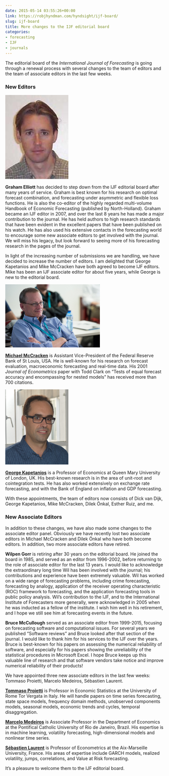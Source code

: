 ```yaml
---
date: 2015-05-14 03:55:26+00:00
link: https://robjhyndman.com/hyndsight/ijf-board/
slug: ijf-board
title: More changes to the IJF editorial board
categories:
- forecasting
- IJF
- journals
---
```


The editorial board of the _International Journal of Forecasting_ is going through a renewal process with several changes to the team of editors and the team of associate editors in the last few weeks.<!-- more -->

### New Editors

<img src="/files/elliott.jpg" width=200>

**Graham Elliott** has decided to step down from the IJF editorial board after many years of service. Graham is best known for his research on optimal forecast combination, and forecasting under asymmetric and flexible loss functions. He is also the co-editor of the highly regarded multi-volume Handbook of Economic Forecasting (published by North-Holland). Graham became an IJF editor in 2007, and over the last 8 years he has made a major contribution to the journal. He has held authors to high research standards that have been evident in the excellent papers that have been published on his watch. He has also used his extensive contacts in the forecasting world to encourage some new associate editors to get involved with the journal. We will miss his legacy, but look forward to seeing more of his forecasting research in the pages of the journal.

In light of the increasing number of submissions we are handling, we have decided to increase the number of editors. I am delighted that George Kapetanios and Mike McCracken have both agreed to become IJF editors. Mike has been an IJF associate editor for about five years, while George is new to the editorial board.

<img src="/files/MikeMcCracken.jpg" width=300>

**[Michael McCracken](http://research.stlouisfed.org/econ/mccracken/)** is Assistant Vice-President of the Federal Reserve Bank of St Louis, USA. He is well-known for his research on forecast evaluation, macroeconomic forecasting and real-time data. His 2001 _Journal of Econometrics_ paper with Todd Clark on “Tests of equal forecast accuracy and encompassing for nested models” has received more than 700 citations.

<img src="/files/georgek.jpg" width=200>

**[George Kapetanios](https://www.kcl.ac.uk/people/george-kapetanios)** is a Professor of Economics at Queen Mary University of London, UK. His best-known research is in the area of unit-root and cointegration tests. He has also worked extensively on exchange rate forecasting, and with the Bank of England on inflation and GDP forecasting.

With these appointments, the team of editors now consists of Dick van Dijk, George Kapetanios, Mike McCracken, Dilek Önkal, Esther Ruiz, and me.

### New Associate Editors

In addition to these changes, we have also made some changes to the associate editor panel. Obviously we have recently lost two associate editors in Michael McCracken and Dilek Önkal who have both become editors. In addition, two more associate editors have retired.

**Wilpen Gorr** is retiring after 30 years on the editorial board. He joined the board in 1985, and served as an editor from 1996-2002, before returning to the role of associate editor for the last 13 years. I would like to acknowledge the extraordinary long time Wil has been involved with the journal; his contributions and experience have been extremely valuable. Wil has worked on a wide range of forecasting problems, including crime forecasting, forecasting by analogy, application of the receiver operating characteristic (ROC) framework to forecasting, and the application forecasting tools in public policy analysis. Wil’s contribution to the IJF, and to the International Institute of Forecasters more generally, were acknowledged in 2005 when he was inducted as a fellow of the institute. I wish him well in his retirement, and I hope we still see him at forecasting events in the future.

**Bruce McCullough** served as an associate editor from 1999-2015, focusing on forecasting software and computational issues. For several years we published “Software reviews” and Bruce looked after that section of the journal. I would like to thank him for his services to the IJF over the years. Bruce is best-known for his papers on assessing the numerical reliability of software, and especially for his papers showing the unreliability of the statistical procedures in Microsoft Excel. I hope Bruce keeps up this valuable line of research and that software vendors take notice and improve numerical reliability of their products!

We have appointed three new associate editors in the last few weeks: Tommaso Proietti, Marcelo Medeiros, Sébastien Laurent.

**[Tommaso Proietti](http://www.economia.uniroma2.it/nuovo/facolta/docenti/curriculum.asp?idProfessore=359)** is Professor in Economic Statistics at the University of Rome Tor Vergata in Italy. He will handle papers on time series forecasting, state space models, frequency domain methods, unobserved components models, seasonal models, economic trends and cycles, temporal disaggregation.

**[Marcelo Medeiros](https://sites.google.com/site/marcelocmedeiros/Home)** is Associate Professor in the Department of Economics at the Pontifical Catholic University of Rio de Janeiro, Brazil. His expertise is in machine learning, volatility forecasting, high-dimensional models and nonlinear time series.

**[Sébastien Laurent](http://www.slaurent.net/)** is Professor of Econometrics at the Aix-Marseille University, France. His areas of expertise include GARCH models, realized volatility, jumps, correlations, and Value at Risk forecasting.

It’s a pleasure to welcome them to the IJF editorial board.
